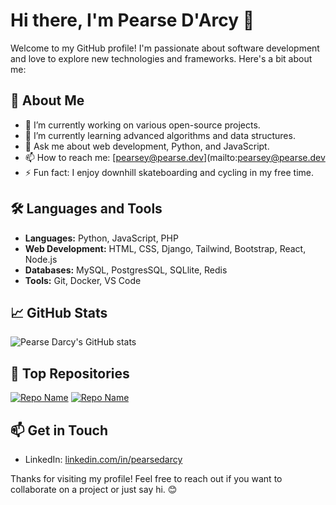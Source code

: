 # Hi there, I'm Pearse D'Arcy 👋

Welcome to my GitHub profile! I'm passionate about software development and love to explore new technologies and frameworks. Here's a bit about me:

## 🚀 About Me
- 🔭 I’m currently working on various open-source projects.
- 🌱 I’m currently learning advanced algorithms and data structures.
- 💬 Ask me about web development, Python, and JavaScript.
- 📫 How to reach me: [pearsey@pearse.dev](mailto:pearsey@pearse.dev
- ⚡ Fun fact: I enjoy downhill skateboarding and cycling in my free time.

## 🛠️ Languages and Tools
- **Languages:** Python, JavaScript, PHP
- **Web Development:** HTML, CSS, Django, Tailwind, Bootstrap, React, Node.js
- **Databases:** MySQL, PostgresSQL, SQLlite, Redis
- **Tools:** Git, Docker, VS Code

## 📈 GitHub Stats
![Pearse Darcy's GitHub stats](https://github-readme-stats.vercel.app/api?username=pearsedarcy&show_icons=true&theme=radical)

## 🌟 Top Repositories
[![Repo Name](https://github-readme-stats.vercel.app/api/pin/?username=pearsedarcy&repo=repo-name&theme=radical)](https://github.com/pearsedarcy/repo-name)
[![Repo Name](https://github-readme-stats.vercel.app/api/pin/?username=pearsedarcy&repo=repo-name&theme=radical)](https://github.com/pearsedarcy/repo-name)

## 📫 Get in Touch
- LinkedIn: [linkedin.com/in/pearsedarcy](https://linkedin.com/in/pearsedarcy)


Thanks for visiting my profile! Feel free to reach out if you want to collaborate on a project or just say hi. 😊
